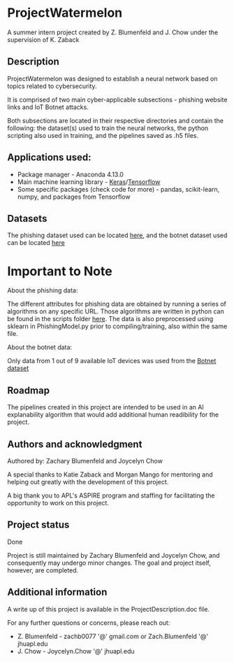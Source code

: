 # ProjectWatermelon

A summer intern project created by Z. Blumenfeld and J. Chow under the supervision of K. Zaback

##  Description

ProjectWatermelon was designed to establish a neural network based on topics related to cybersecurity.

It is comprised of two main cyber-applicable subsections - phishing website links and IoT Botnet attacks. 

Both subsections are located in their respective directories and contain the following: the dataset(s) used to train the neural networks, the python scripting also used in training, and the pipelines saved as .h5 files.


## Applications used:
* Package manager - Anaconda 4.13.0
* Main machine learning library - [Keras](https://keras.io)/[Tensorflow](https://www.tensorflow.org)
* Some specific packages (check code for more) - pandas, scikit-learn, numpy, and packages from Tensorflow


## Datasets
The phishing dataset used can be located [here](https://www.kaggle.com/datasets/shashwatwork/web-page-phishing-detection-dataset), and the botnet dataset used can be located [here](https://archive.ics.uci.edu/ml/datasets/detection_of_IoT_botnet_attacks_N_BaIoT)

# Important to Note

About the phishing data: 

The different attributes for phishing data are obtained by running a series of algorithms on any specific URL. Those algorithms are written in python can be found in the scripts folder [here](https://data.mendeley.com/datasets/c2gw7fy2j4/3). The data is also preprocessed using sklearn in PhishingModel.py prior to compiling/training, also within the same file. 


About the botnet data:

Only data from 1 out of 9 available IoT devices was used from the [Botnet dataset](https://archive.ics.uci.edu/ml/datasets/detection_of_IoT_botnet_attacks_N_BaIoT)

## Roadmap
The pipelines created in this project are intended to be used in an AI explanability algorithm that would add additional human readibility for the project.


## Authors and acknowledgment
Authored by: Zachary Blumenfeld and Joycelyn Chow

A special thanks to Katie Zaback and Morgan Mango for mentoring and helping out greatly with the development of this project. 

A big thank you to APL's ASPIRE program and staffing for facilitating the opportunity to work on this project.


## Project status
Done

Project is still maintained by Zachary Blumenfeld and Joycelyn Chow, and consequently may undergo minor changes. The goal and project itself, however, are completed.

## Additional information
A write up of this project is available in the ProjectDescription.doc file.

For any further questions or concerns, please reach out: 

* Z. Blumenfeld - zachb0077 '@' gmail.com or  Zach.Blumenfeld '@' jhuapl.edu
* J. Chow - Joycelyn.Chow '@' jhuapl.edu